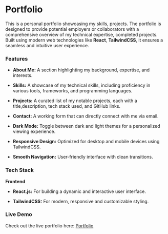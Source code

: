 # Portfolio 

This is a personal portfolio showcasing my skills, projects. The portfolio is designed to provide potential employers or collaborators with a comprehensive overview of my technical expertise, completed projects. Built using modern web technologies like **React**, **TailwindCSS**, it ensures a seamless and intuitive user experience.

### Features

- **About Me:** A section highlighting my background, expertise, and interests.

- **Skills:** A showcase of my technical skills, including proficiency in various tools, frameworks, and programming languages.

- **Projects:** A curated list of my notable projects, each with a title,description, tech stack used, and GitHub links.

- **Contact:** A working form that can directly connect with me via email.

- **Dark Mode:** Toggle between dark and light themes for a personalized viewing experience.

- **Responsive Design:** Optimized for desktop and mobile devices using TailwindCSS.

- **Smooth Navigation:** User-friendly interface with clean transitions.

### Tech Stack

**Frontend**

- **React.js:** For building a dynamic and interactive user interface.

- **TailwindCSS:** For modern, responsive and customizable styling.

### Live Demo

Check out the live portfolio here: [Portfolio](https://venu-portfolioo.netlify.app/)

